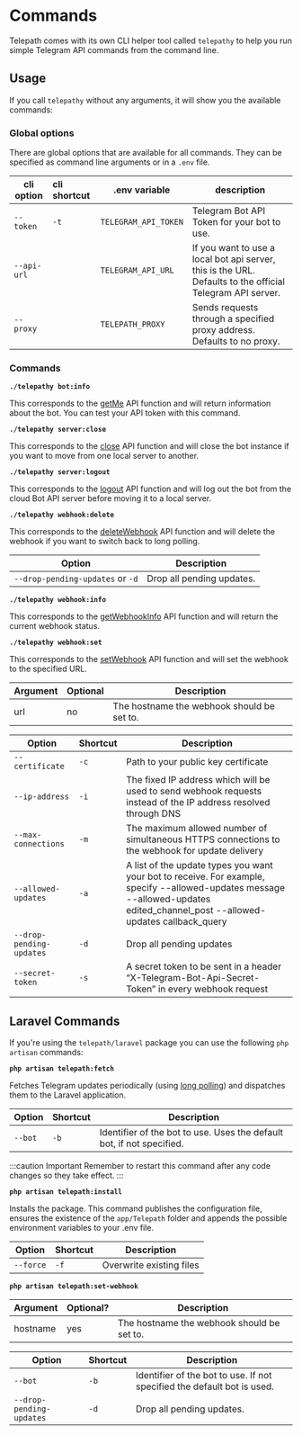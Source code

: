 Commands
========

Telepath comes with its own CLI helper tool called `telepathy` to help you run simple Telegram API commands from the command line.

## Usage

If you call `telepathy` without any arguments, it will show you the available commands:

### Global options
There are global options that are available for all commands. They can be specified as command line arguments or in a `.env` file.

| cli option  | cli shortcut | .env variable        | description                                                                                               |
|-------------|:-------------|----------------------|-----------------------------------------------------------------------------------------------------------|
| `--token`   | `-t`         | `TELEGRAM_API_TOKEN` | Telegram Bot API Token for your bot to use.                                                               |
| `--api-url` |              | `TELEGRAM_API_URL`   | If you want to use a local bot api server, this is the URL. Defaults to the official Telegram API server. |
| `--proxy`   |              | `TELEPATH_PROXY`     | Sends requests through a specified proxy address. Defaults to no proxy.                                   |


### Commands

**`./telepathy bot:info`**

This corresponds to the [getMe](https://core.telegram.org/bots/api#getme) API function and will return information about the bot. You can test your API token with this command.

**`./telepathy server:close`**

This corresponds to the [close](https://core.telegram.org/bots/api#close) API function and will close the bot instance if you want to move from one local server to another.

**`./telepathy server:logout`**

This corresponds to the [logout](https://core.telegram.org/bots/api#logout) API function and will log out the bot from the cloud Bot API server before moving it to a local server.

**`./telepathy webhook:delete`**

This corresponds to the [deleteWebhook](https://core.telegram.org/bots/api#deletewebhook) API function and will delete the webhook if you want to switch back to long polling.

| Option                           | Description               |
|----------------------------------|---------------------------|
| `--drop-pending-updates` or `-d` | Drop all pending updates. |

**`./telepathy webhook:info`**

This corresponds to the [getWebhookInfo](https://core.telegram.org/bots/api#getwebhookinfo) API function and will return the current webhook status.

**`./telepathy webhook:set`**

This corresponds to the [setWebhook](https://core.telegram.org/bots/api#setwebhook) API function and will set the webhook to the specified URL.

| Argument | Optional | Description                                |
|----------|:---------|--------------------------------------------|
| url      | no       | The hostname the webhook should be set to. |

| Option                   | Shortcut | Description                                                                                                                                                                    |
|--------------------------|:---------|--------------------------------------------------------------------------------------------------------------------------------------------------------------------------------|
| `--certificate`          | `-c`     | Path to your public key certificate                                                                                                                                            |
| `--ip-address`           | `-i`     | The fixed IP address which will be used to send webhook requests instead of the IP address resolved through DNS                                                                |
| `--max-connections`      | `-m`     | The maximum allowed number of simultaneous HTTPS connections to the webhook for update delivery                                                                                |
| `--allowed-updates`      | `-a`     | A list of the update types you want your bot to receive. For example, specify --allowed-updates message --allowed-updates edited_channel_post --allowed-updates callback_query |
| `--drop-pending-updates` | `-d`     | Drop all pending updates                                                                                                                                                       |
| `--secret-token`         | `-s`     | A secret token to be sent in a header “X-Telegram-Bot-Api-Secret-Token” in every webhook request                                                                               |




## Laravel Commands
If you're using the `telepath/laravel` package you can use the following `php artisan` commands:

**`php artisan telepath:fetch`**

Fetches Telegram updates periodically (using [long polling](https://en.wikipedia.org/wiki/Push_technology#Long_polling)) and dispatches them to the Laravel application.

| Option  | Shortcut | Description                                                           |
|---------|:---------|-----------------------------------------------------------------------|
| `--bot` | `-b`     | Identifier of the bot to use. Uses the default bot, if not specified. |

:::caution Important
Remember to restart this command after any code changes so they take effect.
:::

**`php artisan telepath:install`**

Installs the package. This command publishes the configuration file, ensures the existence of the `app/Telepath` folder and appends the possible environment variables to your .env file. 

| Option    | Shortcut | Description              |
|-----------|:---------|--------------------------|
| `--force` | `-f`     | Overwrite existing files |


**`php artisan telepath:set-webhook`**

| Argument | Optional? | Description                                |
|----------|:----------|--------------------------------------------|
| hostname | yes       | The hostname the webhook should be set to. |

| Option                   | Shortcut | Description                                                             |
|--------------------------|:---------|-------------------------------------------------------------------------|
| `--bot`                  | `-b`     | Identifier of the bot to use. If not specified the default bot is used. |
| `--drop-pending-updates` | `-d`     | Drop all pending updates.                                               |

